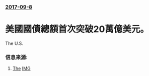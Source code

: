 ### [2017-09-8](/news/2017/09/8/index.md)

##### 
# 美國國債總額首次突破20萬億美元。 

The U.S.


### 信息来源:

1. [The](http://thehill.com/policy/finance/350150-us-federal-debt-passes-20-trillion-for-first-time) [IMG](https://thehill.com/sites/default/files/blogs/dollars_0.jpg)
